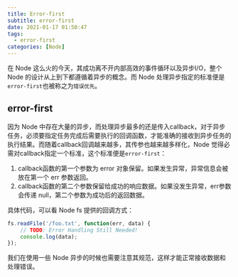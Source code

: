 ```yaml
---
title: Error-first
subtitle: error-first
date: 2021-01-17 01:50:47
tags:
  - error-first
categories: [Node]
---
```

在 Node 这么火的今天，其成功离不开内部高效的事件循环以及异步I/O，整个 Node 的设计从上到下都遵循着异步的概念。而 Node 处理异步指定的标准便是`error-first`也被称之为`错误优先`。
<!-- more -->

## error-first
因为 Node 中存在大量的异步，而处理异步最多的还是传入callback，对于异步任务，必须要指定任务完成后需要执行的回调函数，才能准确的接收到异步任务的执行结果。而随着callback回调越来越多，其传参也越来越多样化，Node 觉得必需对callback指定一个标准，这个标准便是`error-first`：

1. callback函数的第一个参数为 error 对象保留。如果发生异常，异常信息会被放在第一个 err 参数返回。
2. callback函数的第二个参数保留给成功的响应数据。如果没发生异常，err参数会传递 null，第二个参数为成功后的返回数据。

具体代码，可以看 Node fs 提供的回调方式：
```javascript
fs.readFile('/foo.txt', function(err, data) {
    // TODO: Error Handling Still Needed!
    console.log(data);
});
```
我们在使用一些 Node 异步的时候也需要注意其规范，这样才能正常接收数据和处理错误。